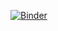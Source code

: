 [![Binder](https://mybinder.org/badge_logo.svg)](https://mybinder.org/v2/gh/thabbott/prisoners-dilemma/master?urlpath=lab)
